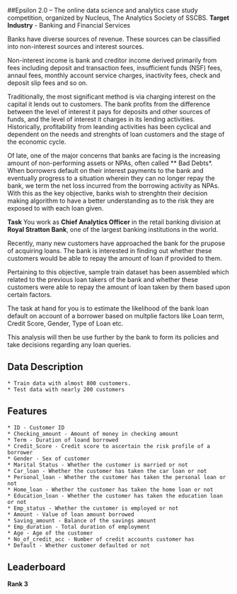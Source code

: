 ##Epsilon 2.0 – The online data science and analytics case study competition, organized by Nucleus, The Analytics Society of SSCBS.
**Target Industry** - Banking and Financial Services

Banks have diverse sources of revenue. These sources can be classified into non-interest sources and interest sources. 

Non-interest income is bank and creditor income derived primarily from fees including deposit and transaction fees, insufficient
funds (NSF) fees, annaul fees, monthly account service charges, inactivity fees, check and deposit slip fees and so on.

Traditionally, the most significant method is via charging interest on the capital it lends out to customers. The bank profits from the
difference between the level of interest it pays for deposits and other sources of funds, and the level of interest it charges in its
lending activities. Historically, profitability from leanding activities has been cyclical and dependent on the needs and strenghts of 
loan customers and the stage of the economic cycle.

Of late, one of the major concerns that banks are facing is the increasing amount of non-performing assets or NPAs, often called 
** Bad Debts*. When borrowers default on their interest payments to the bank and eventually progress to a situation wherein they can
no longer repay the bank, we term the net loss incurred from the borrowing activity as NPAs. With this as the key objective, banks
 wish to strenghtn their decision making algorithm to have a better understanding as to the risk they are exposed to with each loan given.
 
 **Task**
 You work as **Chief Analytics Officer** in the retail banking division at **Royal Stratton Bank**, one of the largest banking institutions
 in the world.
 
 Recently, many new customers have approached the bank for the prupose of acquiring loans. The bank is interested in finding out whether
 these customers would be able to repay the amount of loan if provided to them.
 
 Pertaining to this objective, sample train dataset has been assembled which related to the previous loan takers of the bank and whether
 these customers were able to repay the amount of loan taken by them based upon certain factors.
 
 The task at hand for you is to estimate the likelihood of the bank loan default on account of a borrower based on multplie factors like
 Loan term, Credit Score, Gender, Type of Loan etc. 
 
 This analysis will then be use further by the bank to form its policies and take decisions regarding any loan queries.
 
 ## Data Description
    * Train data with almost 800 customers.
    * Test data with nearly 200 customers
  
## Features
    * ID - Customer ID
    * Checking_amount - Amount of money in checking amount
    * Term - Duration of loand borrowed
    * Credit_Score - Credit score to ascertain the risk profile of a borrower
    * Gender - Sex of customer
    * Marital Status - Whether the customer is married or not
    * Car_loan - Whether the customer has taken the car loan or not
    * Personal_loan - Whether the customer has taken the personal loan or not
    * Home_loan - Whether the customer has taken the home loan or not
    * Education_loan - Whether the customer has taken the education loan or not
    * Emp_status - Whether the customer is employed or not
    * Amount - Value of loan amount borrowed
    * Saving_amount - Balance of the savings amount
    * Emp_duration - Total duration of employment
    * Age - Age of the customer
    * No_of_credit_acc - Number of credit accounts customer has
    * Default - Whether customer defaulted or not
    
## Leaderboard
**Rank 3**
    
